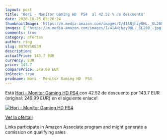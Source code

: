 ```yaml
---
layout: post
title: 'Hori - Monitor Gaming HD  PS4  al 42.52 % de descuento'
date: 2020-10-25 09:26:24
thumbnailImage: 'https://m.media-amazon.com/images/I/41ANjhzy0HL._SL200_.jpg'
images: [ 'https://m.media-amazon.com/images/I/41ANjhzy0HL._SL200_.jpg' ]
comments: true
category: ofertas
author: ring
slug: B076YSKS3M
description:
actualPrice: 143.7 EUR
currency: EUR
price: 143.7
comparePrice: 249.99 EUR
inStock: true
prodname: Hori - Monitor Gaming HD  PS4 
---
```


Está [Hori - Monitor Gaming HD  PS4 ](https://www.amazon.es/dp/B076YSKS3M/?tag=tolees-21) con 42.52 de descuento por 143.7 EUR (original: 249.99 EUR) en el siguiente enlace!

[![Hori - Monitor Gaming HD  PS4 ](https://m.media-amazon.com/images/I/41ANjhzy0HL._SL200_.jpg)](https://www.amazon.es/dp/B076YSKS3M/?tag=tolees-21)

[Ver la oferta!!](https://www.amazon.es/dp/B076YSKS3M/?tag=tolees-21)

Links participate in Amazon Associate program and might generate a comission on qualifying sales


